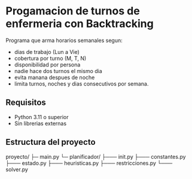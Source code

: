 # Progamacion de turnos de enfermeria con Backtracking

Programa que arma horarios semanales segun:
- dias de trabajo (Lun a Vie)
- cobertura por turno (M, T, N)
- disponibilidad por persona
- nadie hace dos turnos el mismo dia 
- evita manana despues de noche
- limita turnos, noches y dias consecutivos por semana.

## Requisitos
- Python 3.11 o superior
- Sin librerias externas

## Estructura del proyecto
proyecto/
├─ main.py
└─ planificador/
├─── init.py
├─── constantes.py
├─── estado.py
├─── heuristicas.py
├─── restricciones.py
└─── solver.py
